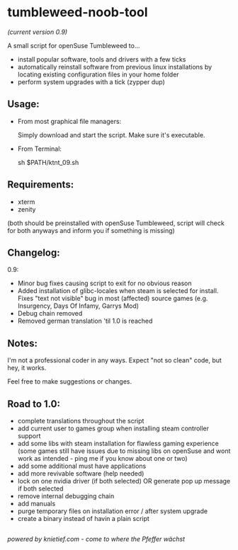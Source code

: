 # tumbleweed-noob-tool 
_(current version 0.9)_

A small script for openSuse Tumbleweed to... 
- install popular software, tools and drivers with a few ticks
- automatically reinstall software from previous linux installations by locating existing configuration files in your home folder
- perform system upgrades with a tick (zypper dup)
##

## Usage:
- From most graphical file managers: 

    Simply download and start the script. Make sure it's executable.



- From Terminal:

    sh $PATH/ktnt_09.sh
##

## Requirements:
- xterm 
- zenity 

(both should be preinstalled with openSuse Tumbleweed, script will check for both anyways and inform you if something is missing)
##

## Changelog:
0.9:
- Minor bug fixes causing script to exit for no obvious reason
- Added installation of glibc-locales when steam is selected for install.
    Fixes "text not visible" bug in most (affected) source games (e.g. Insurgency, Days Of Infamy, Garrys Mod)
- Debug chain removed
- Removed german translation 'til 1.0 is reached

##


## Notes:

I'm not a professional coder in any ways. Expect "not so clean" code, but hey, it works.

Feel free to make suggestions or changes.
##

## Road to 1.0:
- complete translations throughout the script
- add current user to games group when installing steam controller support
- add some libs with steam installation for flawless gaming experience (some games still have issues due to missing libs on openSuse and wont work as intended - ping me if you know about one or two)
- add some additional must have applications
- add more revivable software (help needed)
- lock on one nvidia driver (if both selected) OR generate pop up message if both selected
- remove internal debugging chain
- add manuals
- purge temporary files on installation error / after system upgrade
- create a binary instead of havin a plain script
##
_powered by knietief.com - come to where the Pfeffer wächst_

